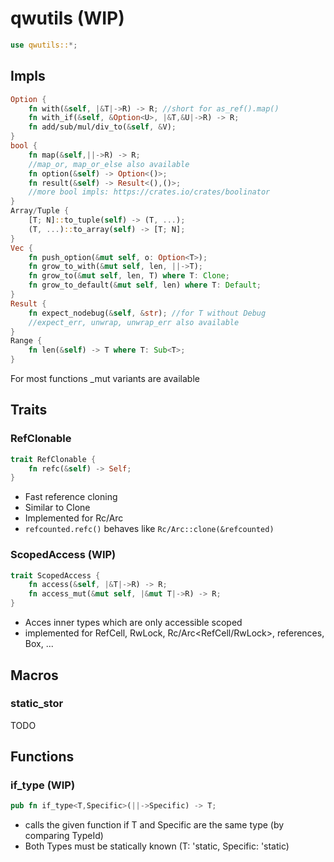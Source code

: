 # qwutils (WIP)  
```rust
use qwutils::*;
```

## Impls
```rust
Option {
    fn with(&self, |&T|->R) -> R; //short for as_ref().map()
    fn with_if(&self, &Option<U>, |&T,&U|->R) -> R;
    fn add/sub/mul/div_to(&self, &V);
}
bool {
    fn map(&self,||->R) -> R;
    //map_or, map_or_else also available
    fn option(&self) -> Option<()>;
    fn result(&self) -> Result<(),()>;
    //more bool impls: https://crates.io/crates/boolinator
}
Array/Tuple {
    [T; N]::to_tuple(self) -> (T, ...);
    (T, ...)::to_array(self) -> [T; N];
}
Vec {
    fn push_option(&mut self, o: Option<T>);
    fn grow_to_with(&mut self, len, ||->T);
    fn grow_to(&mut self, len, T) where T: Clone;
    fn grow_to_default(&mut self, len) where T: Default;
}
Result {
    fn expect_nodebug(&self, &str); //for T without Debug
    //expect_err, unwrap, unwrap_err also available
}
Range {
    fn len(&self) -> T where T: Sub<T>;
}
```
For most functions _mut variants are available

## Traits 

### RefClonable  
```rust
trait RefClonable {
    fn refc(&self) -> Self;
}
```

- Fast reference cloning
- Similar to Clone
- Implemented for Rc/Arc
- ```refcounted.refc()``` behaves like ```Rc/Arc::clone(&refcounted)```

### ScopedAccess (WIP)
```rust
trait ScopedAccess {
    fn access(&self, |&T|->R) -> R;
    fn access_mut(&mut self, |&mut T|->R) -> R;
}
```

- Acces inner types which are only accessible scoped
- implemented for RefCell, RwLock, Rc/Arc<RefCell/RwLock>, references, Box, ...

## Macros

### static_stor

TODO

## Functions

### if_type (WIP)
```rust
pub fn if_type<T,Specific>(||->Specific) -> T;
```
- calls the given function if T and Specific are the same type (by comparing TypeId)
- Both Types must be statically known (T: 'static, Specific: 'static)